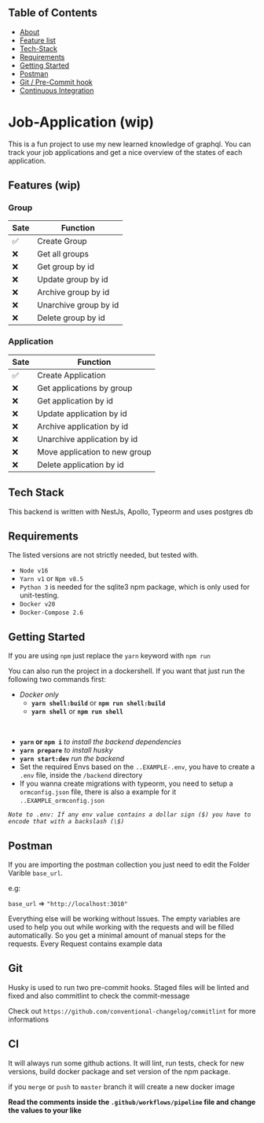 ## Table of Contents

- [About](#invoice-app)
- [Feature list](#features)
- [Tech-Stack](#tech-stack)
- [Requirements](#requirements)
- [Getting Started](#getting-started)
- [Postman](#postman)
- [Git / Pre-Commit hook](#git)
- [Continuous Integration](#ci)

# Job-Application (wip)

This is a fun project to use my new learned knowledge of graphql. You can track your job applications and get a nice overview of the states of each application.

## Features (wip)

### Group

| Sate | Function              |
| ---- | --------------------- |
| ✅   | Create Group          |
| ❌   | Get all groups        |
| ❌   | Get group by id       |
| ❌   | Update group by id    |
| ❌   | Archive group by id   |
| ❌   | Unarchive group by id |
| ❌   | Delete group by id    |

### Application

| Sate | Function                      |
| ---- | ----------------------------- |
| ✅   | Create Application            |
| ❌   | Get applications by group     |
| ❌   | Get application by id         |
| ❌   | Update application by id      |
| ❌   | Archive application by id     |
| ❌   | Unarchive application by id   |
| ❌   | Move application to new group |
| ❌   | Delete application by id      |

## Tech Stack

This backend is written with NestJs, Apollo, Typeorm and uses postgres db

## Requirements

The listed versions are not strictly needed, but tested with.

- `Node v16`
- `Yarn v1` or `Npm v8.5`
- `Python 3` is needed for the sqlite3 npm package, which is only used for unit-testing.
- `Docker v20`
- `Docker-Compose 2.6`

## Getting Started

If you are using `npm` just replace the `yarn` keyword with `npm run`

You can also run the project in a dockershell. If you want that just run the following two commands first:

- _Docker only_
  - **`yarn shell:build`** or **`npm run shell:build`**
  - **`yarn shell`** or **`npm run shell`**

<br>

- **`yarn` or `npm i`** _to install the backend dependencies_
- **`yarn prepare`** _to install husky_
- **`yarn start:dev`** _run the backend_
- Set the required Envs based on the `..EXAMPLE-.env`, you have to create a `.env` file, inside the `/backend` directory
- If you wanna create migrations with typeorm, you need to setup a `ormconfig.json` file, there is also a example for it `..EXAMPLE_ormconfig.json`

_`Note to .env: If any env value contains a dollar sign ($) you have to encode that with a backslash (\$)`_

## Postman

If you are importing the postman collection you just need to edit the Folder Varible `base_url`.

e.g:

`base_url` => `"http://localhost:3010"`

Everything else will be working without Issues. The empty variables are used to help you out while working with the requests and will be filled automatically. So you get a minimal amount of manual steps for the requests. Every Request contains example data

## Git

Husky is used to run two pre-commit hooks. Staged files will be linted and fixed and also commitlint to check the commit-message

Check out `https://github.com/conventional-changelog/commitlint` for more informations

## CI

It will always run some github actions. It will lint, run tests, check for new versions, build docker package and set version of the npm package.

if you `merge` or `push` to `master` branch it will create a new docker image

**Read the comments inside the `.github/workflows/pipeline` file and change the values to your like**
